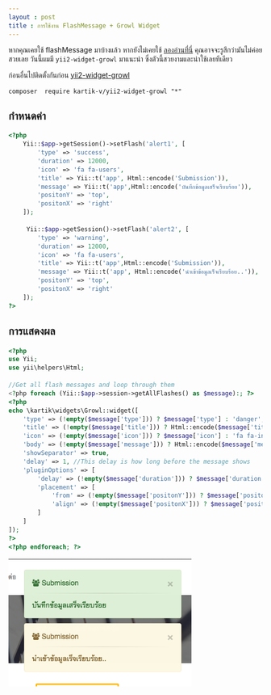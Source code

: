 ```yaml
---
layout : post
title : การใช้งาน FlashMessage + Growl Widget
---
```


หากคุณเคยใช้ flashMessage มาบ้างแล้ว หากยังไม่เคยใช้ [ลองอ่านที่นี่](/2015/06/17/flash-message.html) คุณอาจจะรูสึกว่ามันไม่ค่อยสวยเลย วันนี้ผมมี `yii2-widget-growl` มาแนะนำ ซึ่งตัวนี้สวยงามและน่าใช้เลยทีเดียว

ก่อนอื่นไปติดตั้งกันก่อน [yii2-widget-growl](https://github.com/kartik-v/yii2-widget-growl)

```
composer  require kartik-v/yii2-widget-growl "*"
```

## กำหนดค่า

```php
<?php
    Yii::$app->getSession()->setFlash('alert1', [
        'type' => 'success',
        'duration' => 12000,
        'icon' => 'fa fa-users',
        'title' => Yii::t('app', Html::encode('Submission')),
        'message' => Yii::t('app',Html::encode('บันทึกข้อมูลเสร็จเรียบร้อย')),
        'positonY' => 'top',
        'positonX' => 'right'
    ]);

     Yii::$app->getSession()->setFlash('alert2', [
        'type' => 'warning',
        'duration' => 12000,
        'icon' => 'fa fa-users',
        'title' => Yii::t('app',Html::encode('Submission')),
        'message' => Yii::t('app', Html::encode('นำเข้าข้อมูลเร็จเรียบร้อย..')),
        'positonY' => 'top',
        'positonX' => 'right'
    ]);
?>

```


## การแสดงผล

```php
<?php
use Yii;
use yii\helpers\Html;

//Get all flash messages and loop through them
<?php foreach (Yii::$app->session->getAllFlashes() as $message):; ?>
<?php
echo \kartik\widgets\Growl::widget([
    'type' => (!empty($message['type'])) ? $message['type'] : 'danger',
    'title' => (!empty($message['title'])) ? Html::encode($message['title']) : 'Title Not Set!',
    'icon' => (!empty($message['icon'])) ? $message['icon'] : 'fa fa-info',
    'body' => (!empty($message['message'])) ? Html::encode($message['message']) : 'Message Not Set!',
    'showSeparator' => true,
    'delay' => 1, //This delay is how long before the message shows
    'pluginOptions' => [
        'delay' => (!empty($message['duration'])) ? $message['duration'] : 3000, //This delay is how long the message shows for
        'placement' => [
            'from' => (!empty($message['positonY'])) ? $message['positonY'] : 'top',
            'align' => (!empty($message['positonX'])) ? $message['positonX'] : 'right',
        ]
    ]
]);
?>
<?php endforeach; ?>
```
![](/img/flashmessage-glow.png)
